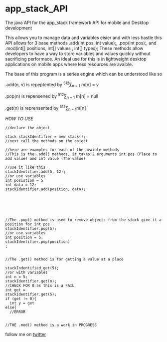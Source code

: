 # app_stack_API
The java API for the app_stack framework
API for mobile and Desktop development

This allows you to manage data and variables eisier and with less hastle
this API allows for 3 base methods .add(int pos, int value);, .pop(int pos);, and .mod(int[] positions, int[]
values , int[] types);
These methods allow developers to have a way to store variables and values quickly without sacrificing performace.
An ideal use for this is in lightweight desktop applications on mobile apps where less resources are avaible.

The base of this program is a series engine which can be understood like so 

.add(n, v) is repeptented by <sup>512</sup>∑<sub>n = 1</sub> m[n] = v

.pop(n) is repensened by <sup>512</sup>∑<sub>n = 1</sub> m[n] = null

.get(n) is reprensented by <sup>512</sup>∑<sub>n = 1</sub>m[n]

*HOW TO USE*

```
//declare the object

stack stackIdentifier = new stack();
//next call the methods on the object

//here are examples for each of the avaible methods
//This is the .add() methods, it takes 2 arguments int pos (Place to add value) and int value (The value)

//use it like this
stackIdentifier.add(5, 12);
//or use variables
int posistion = 5
int data = 12;
stackIdentifier.add(position, data);






//The .pop() method is used to remove objects from the stack give it a position for int pos
stackIdentifier.pop(5);
//or use variables
int position = 5;
stackIdentifier.pop(position) 
;


//The .get() method is for getting a value at a place

stackIndentified.get(5);
//or with variables
int n = 5;
stackIdentifier.get(n);
//CHECK FOR 0 as this is a FAIL
int get = 
stackIdentifier.get(5);
if (get != 0){
  int y = get
else{
  //ERROR

  
//THE .mod() method is a work in PROGRESS
```















follow me on [twitter](www.twitter.com/m3lbing)


